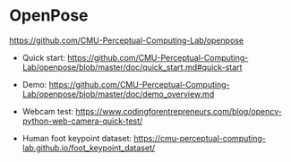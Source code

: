 # OpenPose

<https://github.com/CMU-Perceptual-Computing-Lab/openpose>

* Quick start: <https://github.com/CMU-Perceptual-Computing-Lab/openpose/blob/master/doc/quick_start.md#quick-start>
* Demo: <https://github.com/CMU-Perceptual-Computing-Lab/openpose/blob/master/doc/demo_overview.md>

* Webcam test: <https://www.codingforentrepreneurs.com/blog/opencv-python-web-camera-quick-test/>

* Human foot keypoint dataset: <https://cmu-perceptual-computing-lab.github.io/foot_keypoint_dataset/>
